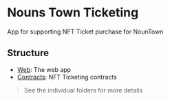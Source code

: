 # Nouns Town Ticketing

App for supporting NFT Ticket purchase for NounTown

## Structure

-   [Web](./web/): The web app
-   [Contracts](./contracts/): NFT Ticketing contracts

> See the individual folders for more details
